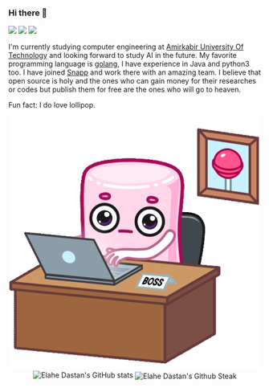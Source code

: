 ### Hi there 👋

[![](https://img.shields.io/badge/-gmail-lightgray?style=for-the-badge&logo=gmail)](mailto:elahe.dstn@gmail.com)
[![](https://img.shields.io/badge/-medium-black?style=for-the-badge&logo=medium)](https://elahe-dstn.medium.com)
[![](https://img.shields.io/badge/-instagram-pink?style=for-the-badge&logo=instagram)](https://www.instagram.com/elahe.dstn)

I'm currently studying computer engineering at [Amirkabir University Of Technology](https://aut.ac.ir/) and looking forward to study AI in the future.
My favorite programming language is [golang](https://golang.org/), I have experience in Java and python3 too.
I have joined [Snapp](https://snapp.ir/) and work there with an amazing team. I believe that open source is holy and the ones who can gain money for their researches or codes but publish them for free are the ones who will go to heaven.

Fun fact: I do love lollipop.

<p align="center">
  <img src="https://raw.githubusercontent.com/elahe-dastan/elahe-dastan/master/PinkMarshmallow-AgAD_wIAArrAlQU.gif"></img>

  <img src="https://github-readme-stats.vercel.app/api?username=elahe-dastan&show_icons=true&theme=monokai" alt="Elahe Dastan's GitHub stats" />
  
  <img align="center" src="https://github-readme-streak-stats.herokuapp.com/?user=elahe-dastan&theme=monokai" alt="Elahe Dastan's Github Steak" />
</p>
